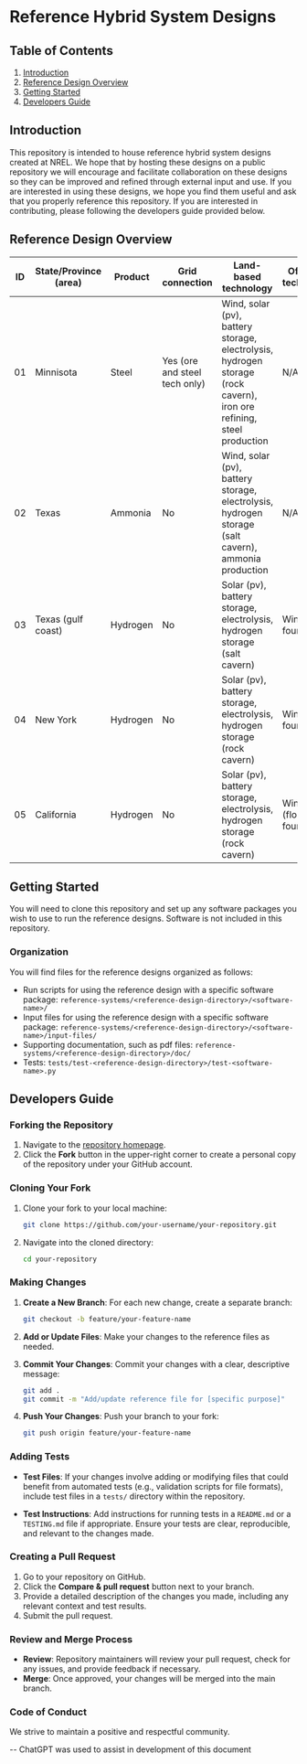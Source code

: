 # Reference Hybrid System Designs

## Table of Contents
1. [Introduction](#introduction)
2. [Reference Design Overview](#reference-design-overview)
3. [Getting Started](#getting-started)
3. [Developers Guide](#developers-guide)

## Introduction
This repository is intended to house reference hybrid system designs created at NREL. We hope that by hosting these designs on a public repository we will encourage and facilitate collaboration on these designs so they can be improved and refined through external input and use. If you are interested in using these designs, we hope you find them useful and ask that you properly reference this repository. If you are interested in contributing, please following the developers guide provided below.

## Reference Design Overview

| ID | State/Province (area) | Product | Grid connection | Land-based technology | Offshore technology |
|-|-|-|-|-|-|
| 01 | Minnisota | Steel | Yes (ore and steel tech only) | Wind, solar (pv), battery storage, electrolysis, hydrogen storage (rock cavern), iron ore refining, steel production | N/A |
| 02 | Texas | Ammonia | No | Wind, solar (pv), battery storage, electrolysis, hydrogen storage (salt cavern), ammonia production| N/A |
| 03 | Texas (gulf coast) | Hydrogen | No | Solar (pv), battery storage, electrolysis, hydrogen storage (salt cavern) | Wind (fixed foundation) |
| 04 | New York | Hydrogen | No | Solar (pv), battery storage, electrolysis, hydrogen storage (rock cavern) | Wind (fixed foundation) |
| 05 | California | Hydrogen | No | Solar (pv), battery storage, electrolysis, hydrogen storage (rock cavern) | Wind (floating foundation) |

## Getting Started
You will need to clone this repository and set up any software packages you wish to use to run the reference designs. Software is not included in this repository.

### Organization
You will find files for the reference designs organized as follows:
- Run scripts for using the reference design with a specific software package: `reference-systems/<reference-design-directory>/<software-name>/`
- Input files for using the reference design with a specific software package: `reference-systems/<reference-design-directory>/<software-name>/input-files/`
- Supporting documentation, such as pdf files: `reference-systems/<reference-design-directory>/doc/`
- Tests: `tests/test-<reference-design-directory>/test-<software-name>.py` 

## Developers Guide

### Forking the Repository

1. Navigate to the [repository homepage](https://github.com/your-repository/your-repository).
2. Click the **Fork** button in the upper-right corner to create a personal copy of the repository under your GitHub account.

### Cloning Your Fork

1. Clone your fork to your local machine:
   ```bash
   git clone https://github.com/your-username/your-repository.git
   ```
2. Navigate into the cloned directory:
   ```bash
   cd your-repository
   ```

### Making Changes

1. **Create a New Branch**: For each new change, create a separate branch:
   ```bash
   git checkout -b feature/your-feature-name
   ```
2. **Add or Update Files**: Make your changes to the reference files as needed.

3. **Commit Your Changes**: Commit your changes with a clear, descriptive message:
   ```bash
   git add .
   git commit -m "Add/update reference file for [specific purpose]"
   ```

4. **Push Your Changes**: Push your branch to your fork:
   ```bash
   git push origin feature/your-feature-name
   ```

### Adding Tests

- **Test Files**: If your changes involve adding or modifying files that could benefit from automated tests (e.g., validation scripts for file formats), include test files in a `tests/` directory within the repository.
  
- **Test Instructions**: Add instructions for running tests in a `README.md` or a `TESTING.md` file if appropriate. Ensure your tests are clear, reproducible, and relevant to the changes made.

### Creating a Pull Request

1. Go to your repository on GitHub.
2. Click the **Compare & pull request** button next to your branch.
3. Provide a detailed description of the changes you made, including any relevant context and test results.
4. Submit the pull request.

### Review and Merge Process

- **Review**: Repository maintainers will review your pull request, check for any issues, and provide feedback if necessary.
- **Merge**: Once approved, your changes will be merged into the main branch.

### Code of Conduct

We strive to maintain a positive and respectful community.

--
ChatGPT was used to assist in development of this document